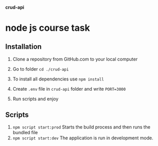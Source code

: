#### crud-api

# node js course task

## Installation

1. Clone a repository from GitHub.com to your local computer
2. Go to folder `cd ./crud-api`

3. To install all dependencies use `npm install`
4. Create `.env` file in `crud-api` folder and write `PORT=3000`
5. Run scripts and enjoy

## Scripts

1. `npm script start:prod` Starts the build process and then runs the bundled file
2. `npm script start:dev` The application is run in development mode.
